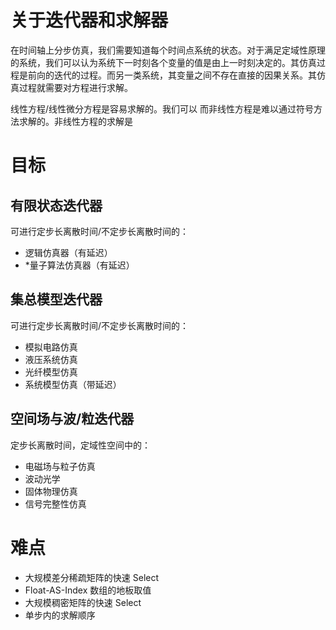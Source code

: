 # 关于迭代器和求解器

在时间轴上分步仿真，我们需要知道每个时间点系统的状态。对于满足定域性原理的系统，我们可以认为系统下一时刻各个变量的值是由上一时刻决定的。其仿真过程是前向的迭代的过程。而另一类系统，其变量之间不存在直接的因果关系。其仿真过程就需要对方程进行求解。



线性方程/线性微分方程是容易求解的。我们可以
而非线性方程是难以通过符号方法求解的。非线性方程的求解是



# 目标
## 有限状态迭代器
可进行定步长离散时间/不定步长离散时间的：
- 逻辑仿真器（有延迟）
- *量子算法仿真器（有延迟）

## 集总模型迭代器
可进行定步长离散时间/不定步长离散时间的：
- 模拟电路仿真
- 液压系统仿真
- 光纤模型仿真
- 系统模型仿真（带延迟）


## 空间场与波/粒迭代器
定步长离散时间，定域性空间中的：
- 电磁场与粒子仿真
- 波动光学
- 固体物理仿真
- 信号完整性仿真

# 难点

- 大规模差分稀疏矩阵的快速 Select
- Float-AS-Index 数组的地板取值
- 大规模稠密矩阵的快速 Select
- 单步内的求解顺序







